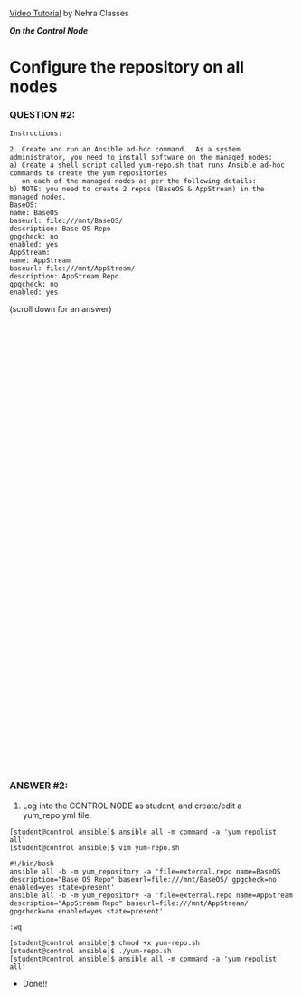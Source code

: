 <a href="https://www.youtube.com/watch?v=iCWa4Me0ykM">Video Tutorial</a> by Nehra Classes

***On the Control Node***

# Configure the repository on all nodes
### QUESTION #2:
```
Instructions:

2. Create and run an Ansible ad-hoc command.  As a system administrator, you need to install software on the managed nodes:
a) Create a shell script called yum-repo.sh that runs Ansible ad-hoc commands to create the yum repositories
   on each of the managed nodes as per the following details:
b) NOTE: you need to create 2 repos (BaseOS & AppStream) in the managed nodes.
BaseOS:
name: BaseOS
baseurl: file:///mnt/BaseOS/
description: Base OS Repo
gpgcheck: no
enabled: yes
AppStream:
name: AppStream
baseurl: file:///mnt/AppStream/
description: AppStream Repo
gpgcheck: no
enabled: yes
```

(scroll down for an answer)
<br/><br/><br/><br/><br/><br/><br/><br/><br/><br/><br/><br/><br/><br/><br/><br/><br/><br/><br/><br/><br/><br/><br/><br/>
<br/><br/><br/><br/><br/><br/><br/><br/><br/><br/><br/><br/><br/><br/><br/><br/><br/><br/><br/><br/><br/><br/><br/><br/>

### ANSWER #2:

1) Log into the CONTROL NODE as student, and create/edit a yum_repo.yml file:
```
[student@control ansible]$ ansible all -m command -a 'yum repolist all'
[student@control ansible]$ vim yum-repo.sh

#!/bin/bash
ansible all -b -m yum_repository -a 'file=external.repo name=BaseOS description="Base OS Repo" baseurl=file:///mnt/BaseOS/ gpgcheck=no enabled=yes state=present'
ansible all -b -m yum_repository -a 'file=external.repo name=AppStream description="AppStream Repo" baseurl=file:///mnt/AppStream/ gpgcheck=no enabled=yes state=present'

:wq
```

```
[student@control ansible]$ chmod +x yum-repo.sh
[student@control ansible]$ ./yum-repo.sh
[student@control ansible]$ ansible all -m command -a 'yum repolist all'
```

* Done!!
